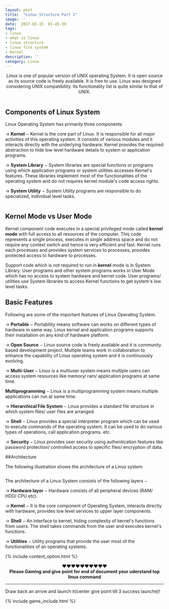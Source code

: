 ```yaml
---
layout: post
title:  "Linux Structure Part 1"
image: ''
date:  2017-03-15  01-45-39
tags:
- linux
- what is linux
- linux structure
- linux file system
- Kernel
description: ''
category: Linux
---
```


<center><p>
	Linux is one of popular version of UNIX operating System. It is open source as its source code is freely available. It is free to use. Linux was designed considering UNIX compatibility. Its functionality list is quite similar to that of UNIX.
</p></center>
<img src="{{ site.url }}/assets/img/linux-structure/20161010142555_Linux-ANGRY.png" alt="">

## Components of Linux System
 
Linux Operating System has primarily three components

→ <strong>Kernel</strong> − Kernel is the core part of Linux. It is responsible for all major activities of this operating system. It consists of various modules and it interacts directly with the underlying hardware. Kernel provides the required abstraction to hide low level hardware details to system or application programs.

→ <strong>System Library</strong> − System libraries are special functions or programs using which application programs or system utilities accesses Kernel's features. These libraries implement most of the functionalities of the operating system and do not requires kernel module's code access rights.

→ <strong>System Utility</strong> − System Utility programs are responsible to do specialized, individual level tasks.

<img src="{{ site.url }}/assets/img/linux-structure/linux_os.jpg" alt="">

## Kernel Mode vs User Mode

Kernel component code executes in a special privileged mode called <strong>kernel mode</strong> with full access to all resources of the computer. This code represents a single process, executes in single address space and do not require any context switch and hence is very efficient and fast. Kernel runs each processes and provides system services to processes, provides protected access to hardware to processes.

Support code which is not required to run in <strong>kernel</strong> mode is in System Library. User programs and other system programs works in User Mode which has no access to system hardware and kernel code. User programs/ utilities use System libraries to access Kernel functions to get system's low level tasks.


## Basic Features

Following are some of the important features of Linux Operating System.

→ <strong>Portable</strong> − Portability means software can works on different types of hardware in same way. Linux kernel and application programs supports their installation on any kind of hardware platform.

→ <strong>Open Source</strong> − Linux source code is freely available and it is community based development project. Multiple teams work in collaboration to enhance the capability of Linux operating system and it is continuously evolving.

→ <strong>Multi-User</strong> − Linux is a multiuser system means multiple users can access system resources like memory/ ram/ application programs at same time.

<strong>Multiprogramming</strong> − Linux is a multiprogramming system means multiple applications can run at same time.

→ <strong>Hierarchical File System</strong> − Linux provides a standard file structure in which system files/ user files are arranged.

→ <strong>Shell</strong> − Linux provides a special interpreter program which can be used to execute commands of the operating system. It can be used to do various types of operations, call application programs. etc.

→ <strong>Security</strong> − Linux provides user security using authentication features like password protection/ controlled access to specific files/ encryption of data.


##Architecture

The following illustration shows the architecture of a Linux system


<img src="{{ site.url }}/assets/img/linux-structure/linux_architecture.jpg" alt="">


The architecture of a Linux System consists of the following layers −

→ <strong>Hardware layer</strong> − Hardware consists of all peripheral devices (RAM/ HDD/ CPU etc).

→ <strong>Kernel</strong> − It is the core component of Operating System, interacts directly with hardware, provides low level services to upper layer components.

→ <strong>Shell</strong> − An interface to kernel, hiding complexity of kernel's functions from users. The shell takes commands from the user and executes kernel's functions.

→ <strong>Utilities</strong> − Utility programs that provide the user most of the functionalities of an operating systems.

{% include content_option.html %}


<center>♥♥♥♥♥♥♥♥♥♥
<br><b>Please Gaming and give point for end of document your uderstand top linux command</b><br>
</center>
<hr>
<span>Draw back an arrow and launch it(center give point till 3 success launche)!</span>

<!---
{% highlight javascript %}
use admin
db.createUser{
	user: "bonitao",
	pwd: "2016bonitao",
	roles: [{role: "userAdminAnyDatabase", db: "admin"}]
}
{% endhighlight %}
-->

{% include game_include.html %}
